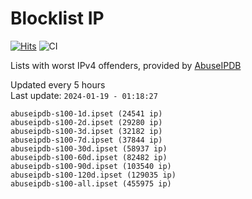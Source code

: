 # Blocklist IP

[![Hits](https://hits.seeyoufarm.com/api/count/incr/badge.svg?url=https%3A%2F%2Fgithub.com%2Fborestad%2Fblocklist-ip%2F&count_bg=%2379C83D&title_bg=%23555555&icon=&icon_color=%23E7E7E7&title=hits&edge_flat=false)](https://hits.seeyoufarm.com)  ![CI](https://img.shields.io/github/workflow/status/borestad/blocklist-ip/CI?style=flat-square)

Lists with worst IPv4 offenders, provided by [AbuseIPDB](https://www.abuseipdb.com/)

<!-- FOOTER-PLACEHOLDER -->
Updated every 5 hours<br>
Last update: `2024-01-19 - 01:18:27`
```
abuseipdb-s100-1d.ipset (24541 ip)
abuseipdb-s100-2d.ipset (29280 ip)
abuseipdb-s100-3d.ipset (32182 ip)
abuseipdb-s100-7d.ipset (37844 ip)
abuseipdb-s100-30d.ipset (58937 ip)
abuseipdb-s100-60d.ipset (82482 ip)
abuseipdb-s100-90d.ipset (103540 ip)
abuseipdb-s100-120d.ipset (129035 ip)
abuseipdb-s100-all.ipset (455975 ip)
```
